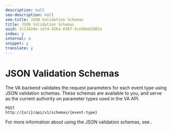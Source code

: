```yaml
---
description: null
seo-description: null
seo-title: JSON Validation Schemas
title: JSON Validation Schemas
uuid: 2c1342de-cd74-42ba-836f-5ce56e62d83a
index: y
internal: n
snippet: y
translate: y
---
```


# JSON Validation Schemas

The VA backend validates the request parameters for each event type using JSON validation schemas. These schemas are available to you, and serve as the current authority on parameter types used in the VA API.

```
POST
http://{uri}/api/v1/schemas/{event-type}
```

For more information about using the JSON validation schemas, see [](../../media-collection-api/mc-api-impl/mc-api-validate-reqs.md).
